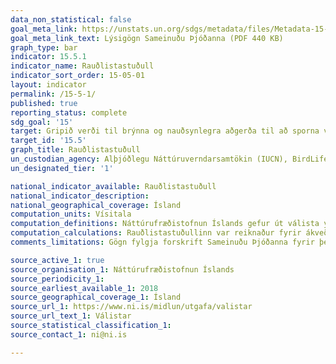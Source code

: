 ```yaml
---
data_non_statistical: false
goal_meta_link: https://unstats.un.org/sdgs/metadata/files/Metadata-15-05-01.pdf
goal_meta_link_text: Lýsigögn Sameinuðu Þjóðanna (PDF 440 KB)
graph_type: bar
indicator: 15.5.1
indicator_name: Rauðlistastuðull
indicator_sort_order: 15-05-01
layout: indicator
permalink: /15-5-1/
published: true
reporting_status: complete
sdg_goal: '15'
target: Gripið verði til brýnna og nauðsynlegra aðgerða til að sporna við hnignun náttúrulegra búsvæða og líffræðilegrar fjölbreytni. Eigi síðar en árið 2020 verði gripið til aðgerða til að vernda tegundir í bráðri hættu og koma í veg fyrir útrýmingu þeirra.
target_id: '15.5'
graph_title: Rauðlistastuðull
un_custodian_agency: Alþjóðlegu Náttúruverndarsamtökin (IUCN), BirdLife International (BLI)
un_designated_tier: '1'

national_indicator_available: Rauðlistastuðull
national_indicator_description: 
national_geographical_coverage: Ísland
computation_units: Vísitala
computation_definitions: Náttúrufræðistofnun Íslands gefur út válista yfir lífríki landsins. Gefnir hafa verið út válistar [plantna](https://www.ni.is/midlun/utgafa/valistar/plontur), [fugla](https://www.ni.is/midlun/utgafa/valistar/fuglar) og [spendýra](https://www.ni.is/midlun/utgafa/valistar/spendyr/valisti-spendyra).
computation_calculations: Rauðlistastuðullinn var reiknaður fyrir ákveðin tímapunkt með því að margfalda fjölda dýrategunda í hverjum rauðlistaflokki með vigt (sem fer frá 0 fyrir "ekki í hættu" upp í 5 fyrir "Útdauð") og leggja þau gildi saman. Í þessa summu er svo deilt með hámarksvigt og fjölda dýrategunda sem metnar eru í hverjum flokki. Þetta gildi er svo dregið frá einum til að fá gildi rauðlista vísitölunnar.  
comments_limitations: Gögn fylgja forskrift Sameinuðu Þjóðanna fyrir þennan mælikvarða. Þessi mælikvarði var fundinn í samstarfi við sérfræðinga í málefninu.

source_active_1: true
source_organisation_1: Náttúrufræðistofnun Íslands
source_periodicity_1: 
source_earliest_available_1: 2018
source_geographical_coverage_1: Ísland
source_url_1: https://www.ni.is/midlun/utgafa/valistar
source_url_text_1: Válistar
source_statistical_classification_1: 
source_contact_1: ni@ni.is

---
```

